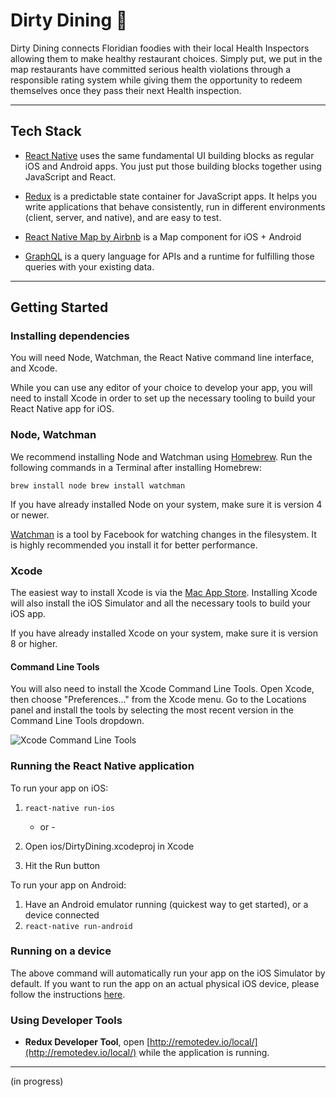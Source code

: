 # Dirty Dining 💩

Dirty Dining connects Floridian foodies with their local Health Inspectors allowing them to make healthy restaurant choices. Simply put, we put in the map restaurants have committed serious health violations through a responsible rating system while giving them the opportunity to redeem themselves once they pass their next Health inspection.

---

## Tech Stack

* [React Native](https://facebook.github.io/react-native/docs/getting-started.html) uses the same fundamental UI building blocks as regular iOS and Android apps. You just put those building blocks together using JavaScript and React.

* [Redux](http://redux.js.org) is a predictable state container for JavaScript apps. It helps you write applications that behave consistently, run in different environments \(client, server, and native\), and are easy to test.

* [React Native Map by Airbnb](https://github.com/airbnb/react-native-maps) is a Map component for iOS + Android

* [GraphQL](http://graphql.org) is a query language for APIs and a runtime for fulfilling those queries with your existing data.

---

## Getting Started

### Installing dependencies

You will need Node, Watchman, the React Native command line interface, and Xcode.

While you can use any editor of your choice to develop your app, you will need to install Xcode in order to set up the necessary tooling to build your React Native app for iOS.

### Node, Watchman

We recommend installing Node and Watchman using [Homebrew](http://brew.sh/). Run the following commands in a Terminal after installing Homebrew:

`brew install node brew install watchman`

If you have already installed Node on your system, make sure it is version 4 or newer.

[Watchman](https://facebook.github.io/watchman) is a tool by Facebook for watching changes in the filesystem. It is highly recommended you install it for better performance.

### Xcode

The easiest way to install Xcode is via the [Mac App Store](https://itunes.apple.com/us/app/xcode/id497799835?mt=12). Installing Xcode will also install the iOS Simulator and all the necessary tools to build your iOS app.

If you have already installed Xcode on your system, make sure it is version 8 or higher.

#### Command Line Tools

You will also need to install the Xcode Command Line Tools. Open Xcode, then choose "Preferences..." from the Xcode menu. Go to the Locations panel and install the tools by selecting the most recent version in the Command Line Tools dropdown.

![](https://facebook.github.io/react-native/img/XcodeCommandLineTools.png "Xcode Command Line Tools")

### Running the React Native application

To run your app on iOS:

1. `react-native run-ios`

   * or -

2. Open ios/DirtyDining.xcodeproj in Xcode

3. Hit the Run button

To run your app on Android:

1. Have an Android emulator running \(quickest way to get started\), or a device connected 
2. `react-native run-android`

### Running on a device

The above command will automatically run your app on the iOS Simulator by default. If you want to run the app on an actual physical iOS device, please follow the instructions [here](https://facebook.github.io/react-native/docs/running-on-device.html).

### Using Developer Tools

* **Redux Developer Tool**, open [http://remotedev.io/local/](http://remotedev.io/local/) while the application is running.

---



\(in progress\)

